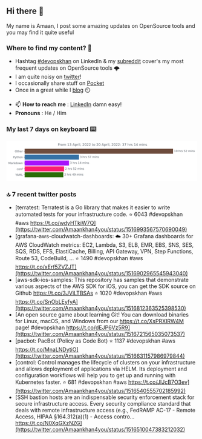 <!--- [![Hits](https://hits.seeyoufarm.com/api/count/incr/badge.svg?url=https%3A%2F%2Fgithub.com%2Fakhan4u%2Fhit-counter&count_bg=%2379C83D&title_bg=%23555555&icon=&icon_color=%23E7E7E7&title=visits&edge_flat=false)](https://hits.seeyoufarm.com) --->

## Hi there 👋

My name is Amaan, I post some amazing updates on OpenSource tools and you may find it quite useful

### Where to find my content? 🤔

* Hashtag [#devopskhan](https://www.linkedin.com/feed/hashtag/devopskhan/) on LinkedIn & my [subreddit](https://www.reddit.com/r/devopskhan/) cover's my most frequent updates on OpenSource tools 🌩️
* I am quite noisy on [twitter](https://twitter.com/Amaankhan4you)!
* I occasionally share stuff on [Pocket](https://getpocket.com/@ej6g8d1dp2829A16a9Tf5d4T6bAMp3d8791rejDe86yem3bm4e14ex4fT4dluk29)
* Once in a great while I [blog](https://linuxparrot.com/) ⏲️


- 📫 **How to reach me** : [LinkedIn](https://www.linkedin.com/in/amaan-khan-linux-ninja) damn easy!
- **Pronouns** : He / Him

### My last 7 days on keyboard ⌨️

<img src="https://github.com/akhan4u/akhan4u/blob/main/images/stat.svg" alt="Amaan's Wakatime Activity!"/>

### 🔝 7 recent twitter posts
<!-- DEVDOJO:START -->
- [terratest:  Terratest is a Go library that makes it easier to write automated tests for your infrastructure code.
⭐️ 6043
#devopskhan #aws
https://t.co/wdyHTkiW7Q](https://twitter.com/Amaankhan4you/status/1516993567570690049)
- [grafana-aws-cloudwatch-dashboards: :cloud: 30+ Grafana dashboards for AWS CloudWatch metrics: EC2, Lambda, S3, ELB, EMR, EBS, SNS, SES, SQS, RDS, EFS, ElastiCache, Billing, API Gateway, VPN, Step Functions, Route 53, CodeBuild, ...
⭐️ 1490
#devopskhan #aws
https://t.co/xErf5ZVZJT](https://twitter.com/Amaankhan4you/status/1516902965545943040)
- [aws-sdk-ios-samples: This repository has samples that demonstrate various aspects of the AWS SDK for iOS, you can get the SDK source on Github https://t.co/3JViLTBSAs
⭐️ 1020
#devopskhan #aws
https://t.co/SnObLEyfyA](https://twitter.com/Amaankhan4you/status/1516812363525398530)
- [An open source game about learning Git! You can download binaries for Linux, macOS, and Windows from our https://t.co/XsPRXIRW4M page! #devopskhan https://t.co/dEJP6Vz5R9](https://twitter.com/Amaankhan4you/status/1516721565035073537)
- [pacbot: PacBot &lpar;Policy as Code Bot&rpar;
⭐️ 1137
#devopskhan #aws
https://t.co/MnaLNDytiO](https://twitter.com/Amaankhan4you/status/1516631157986979844)
- [control: Control manages the lifecycle of clusters on your infrastructure and allows deployment of applications via HELM. Its deployment and configuration workflows will help you to get up and running with Kubernetes faster.
⭐️ 681
#devopskhan #aws
https://t.co/JIJcB7O3ev](https://twitter.com/Amaankhan4you/status/1516540555702185992)
- [SSH bastion hosts are an indispensable security enforcement stack for secure infrastructure access. Every security compliance standard that deals with remote infrastructure access &lpar;e.g., FedRAMP AC-17 - Remote Access, HIPAA §164.312&lpar;a&rpar;&lpar;1&rpar; - Access contro… https://t.co/N0XqGXzNZG](https://twitter.com/Amaankhan4you/status/1516510047383212032)
<!-- DEVDOJO:END -->

<!-- ![Amaan's GitHub stats](https://github-readme-stats.vercel.app/api?username=akhan4u&count_private=true&show_icons=true&hide=contribs) -->
